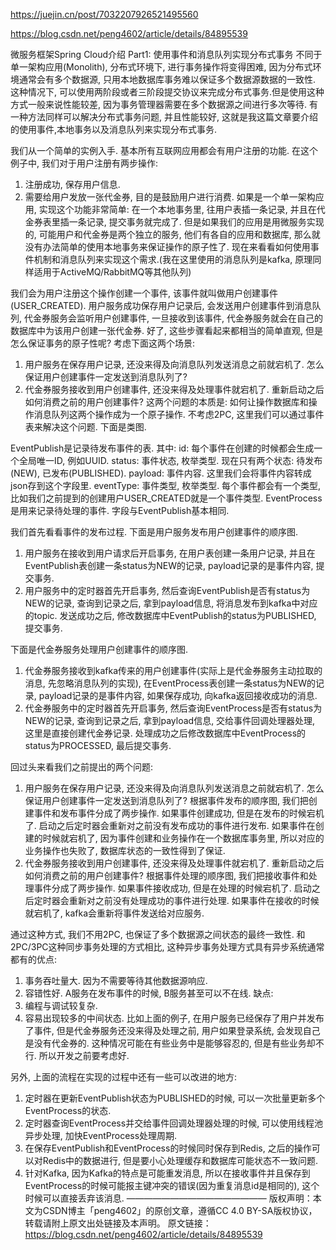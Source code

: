https://juejin.cn/post/7032207926521495560

https://blog.csdn.net/peng4602/article/details/84895539

微服务框架Spring Cloud介绍 Part1: 使用事件和消息队列实现分布式事务
不同于单一架构应用(Monolith), 分布式环境下, 进行事务操作将变得困难, 因为分布式环境通常会有多个数据源, 只用本地数据库事务难以保证多个数据源数据的一致性. 这种情况下, 可以使用两阶段或者三阶段提交协议来完成分布式事务.但是使用这种方式一般来说性能较差, 因为事务管理器需要在多个数据源之间进行多次等待. 有一种方法同样可以解决分布式事务问题, 并且性能较好, 这就是我这篇文章要介绍的使用事件,本地事务以及消息队列来实现分布式事务.

我们从一个简单的实例入手. 基本所有互联网应用都会有用户注册的功能. 在这个例子中, 我们对于用户注册有两步操作: 
1. 注册成功, 保存用户信息.
2. 需要给用户发放一张代金券, 目的是鼓励用户进行消费.
如果是一个单一架构应用, 实现这个功能非常简单: 在一个本地事务里, 往用户表插一条记录, 并且在代金券表里插一条记录, 提交事务就完成了. 但是如果我们的应用是用微服务实现的, 可能用户和代金券是两个独立的服务, 他们有各自的应用和数据库, 那么就没有办法简单的使用本地事务来保证操作的原子性了. 现在来看看如何使用事件机制和消息队列来实现这个需求.(我在这里使用的消息队列是kafka, 原理同样适用于ActiveMQ/RabbitMQ等其他队列)

我们会为用户注册这个操作创建一个事件, 该事件就叫做用户创建事件(USER_CREATED). 用户服务成功保存用户记录后, 会发送用户创建事件到消息队列, 代金券服务会监听用户创建事件, 一旦接收到该事件, 代金券服务就会在自己的数据库中为该用户创建一张代金券. 好了, 这些步骤看起来都相当的简单直观, 但是怎么保证事务的原子性呢? 考虑下面这两个场景:
1. 用户服务在保存用户记录, 还没来得及向消息队列发送消息之前就宕机了. 怎么保证用户创建事件一定发送到消息队列了?
2. 代金券服务接收到用户创建事件, 还没来得及处理事件就宕机了. 重新启动之后如何消费之前的用户创建事件?
这两个问题的本质是: 如何让操作数据库和操作消息队列这两个操作成为一个原子操作. 不考虑2PC, 这里我们可以通过事件表来解决这个问题. 下面是类图. 

EventPublish是记录待发布事件的表. 其中:
id: 每个事件在创建的时候都会生成一个全局唯一ID, 例如UUID.
status: 事件状态, 枚举类型. 现在只有两个状态: 待发布(NEW), 已发布(PUBLISHED).
payload: 事件内容. 这里我们会将事件内容转成json存到这个字段里.
eventType: 事件类型, 枚举类型. 每个事件都会有一个类型, 比如我们之前提到的创建用户USER_CREATED就是一个事件类型.
EventProcess是用来记录待处理的事件. 字段与EventPublish基本相同.

我们首先看看事件的发布过程. 下面是用户服务发布用户创建事件的顺序图. 
1. 用户服务在接收到用户请求后开启事务, 在用户表创建一条用户记录, 并且在EventPublish表创建一条status为NEW的记录, payload记录的是事件内容, 提交事务.
2. 用户服务中的定时器首先开启事务, 然后查询EventPublish是否有status为NEW的记录, 查询到记录之后, 拿到payload信息, 将消息发布到kafka中对应的topic.
发送成功之后, 修改数据库中EventPublish的status为PUBLISHED, 提交事务.

下面是代金券服务处理用户创建事件的顺序图. 
1. 代金券服务接收到kafka传来的用户创建事件(实际上是代金券服务主动拉取的消息, 先忽略消息队列的实现), 在EventProcess表创建一条status为NEW的记录, payload记录的是事件内容, 如果保存成功, 向kafka返回接收成功的消息.
2. 代金券服务中的定时器首先开启事务, 然后查询EventProcess是否有status为NEW的记录, 查询到记录之后, 拿到payload信息, 交给事件回调处理器处理, 这里是直接创建代金券记录. 处理成功之后修改数据库中EventProcess的status为PROCESSED, 最后提交事务.

回过头来看我们之前提出的两个问题:
1. 用户服务在保存用户记录, 还没来得及向消息队列发送消息之前就宕机了. 怎么保证用户创建事件一定发送到消息队列了?
根据事件发布的顺序图, 我们把创建事件和发布事件分成了两步操作. 如果事件创建成功, 但是在发布的时候宕机了. 启动之后定时器会重新对之前没有发布成功的事件进行发布. 如果事件在创建的时候就宕机了, 因为事件创建和业务操作在一个数据库事务里, 所以对应的业务操作也失败了, 数据库状态的一致性得到了保证.
2. 代金券服务接收到用户创建事件, 还没来得及处理事件就宕机了. 重新启动之后如何消费之前的用户创建事件?
根据事件处理的顺序图, 我们把接收事件和处理事件分成了两步操作. 如果事件接收成功, 但是在处理的时候宕机了. 启动之后定时器会重新对之前没有处理成功的事件进行处理. 如果事件在接收的时候就宕机了, kafka会重新将事件发送给对应服务.

通过这种方式, 我们不用2PC, 也保证了多个数据源之间状态的最终一致性.
和2PC/3PC这种同步事务处理的方式相比, 这种异步事务处理方式具有异步系统通常都有的优点:
1. 事务吞吐量大. 因为不需要等待其他数据源响应.
2. 容错性好. A服务在发布事件的时候, B服务甚至可以不在线.
缺点:
1. 编程与调试较复杂.
2. 容易出现较多的中间状态. 比如上面的例子, 在用户服务已经保存了用户并发布了事件, 但是代金券服务还没来得及处理之前, 用户如果登录系统, 会发现自己是没有代金券的. 这种情况可能在有些业务中是能够容忍的, 但是有些业务却不行. 所以开发之前要考虑好.

另外, 上面的流程在实现的过程中还有一些可以改进的地方:
1. 定时器在更新EventPublish状态为PUBLISHED的时候, 可以一次批量更新多个EventProcess的状态.
2. 定时器查询EventProcess并交给事件回调处理器处理的时候, 可以使用线程池异步处理, 加快EventProcess处理周期.
3. 在保存EventPublish和EventProcess的时候同时保存到Redis, 之后的操作可以对Redis中的数据进行, 但是要小心处理缓存和数据库可能状态不一致问题.
4. 针对Kafka, 因为Kafka的特点是可能重发消息, 所以在接收事件并且保存到EventProcess的时候可能报主键冲突的错误(因为重复消息id是相同的), 这个时候可以直接丢弃该消息.
————————————————
版权声明：本文为CSDN博主「peng4602」的原创文章，遵循CC 4.0 BY-SA版权协议，转载请附上原文出处链接及本声明。
原文链接：https://blog.csdn.net/peng4602/article/details/84895539
